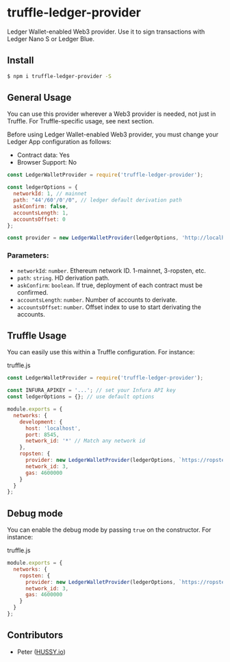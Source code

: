 # truffle-ledger-provider

Ledger Wallet-enabled Web3 provider. Use it to sign transactions with Ledger Nano S or Ledger Blue.

## Install

```sh
$ npm i truffle-ledger-provider -S
```

## General Usage

You can use this provider wherever a Web3 provider is needed, not just in Truffle. For Truffle-specific usage, see next section.

Before using Ledger Wallet-enabled Web3 provider, you must change your Ledger App configuration as follows:

- Contract data: Yes
- Browser Support: No

```js
const LedgerWalletProvider = require('truffle-ledger-provider');

const ledgerOptions = {
  networkId: 1, // mainnet
  path: "44'/60'/0'/0", // ledger default derivation path
  askConfirm: false,
  accountsLength: 1,
  accountsOffset: 0
};

const provider = new LedgerWalletProvider(ledgerOptions, 'http://localhost:8545');
```

### Parameters:

- `networkId`: `number`. Ethereum network ID. 1-mainnet, 3-ropsten, etc.
- `path`: `string`. HD derivation path.
- `askConfirm`: `boolean`. If true, deployment of each contract must be confirmed.
- `accountsLength`: `number`. Number of accounts to derivate.
- `accountsOffset`: `number`. Offset index to use to start derivating the accounts.

## Truffle Usage

You can easily use this within a Truffle configuration. For instance:

truffle.js

```js
const LedgerWalletProvider = require('truffle-ledger-provider');

const INFURA_APIKEY = '...'; // set your Infura API key
const ledgerOptions = {}; // use default options

module.exports = {
  networks: {
    development: {
      host: 'localhost',
      port: 8545,
      network_id: '*' // Match any network id
    },
    ropsten: {
      provider: new LedgerWalletProvider(ledgerOptions, `https://ropsten.infura.io/${INFURA_APIKEY}`),
      network_id: 3,
      gas: 4600000
    }
  }
};
```

## Debug mode

You can enable the debug mode by passing `true` on the constructor. For instance:

truffle.js

```js
module.exports = {
  networks: {
    ropsten: {
      provider: new LedgerWalletProvider(ledgerOptions, `https://ropsten.infura.io/${INFURA_APIKEY}`, true), // Enable debug.
      network_id: 3,
      gas: 4600000
    }
  }
};
```

## Contributors
- Peter ([HUSSY.io](https://hussy.io))
